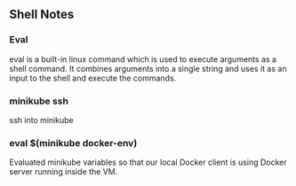 ## Shell Notes

### Eval
eval is a built-in linux command which is used to execute arguments as a shell command.
It combines arguments into a single string and uses it as an input to the shell and execute the commands.

### minikube ssh
ssh into minikube

### eval $(minikube docker-env)
Evaluated minikube variables so that our local Docker client is using Docker server running inside the VM.